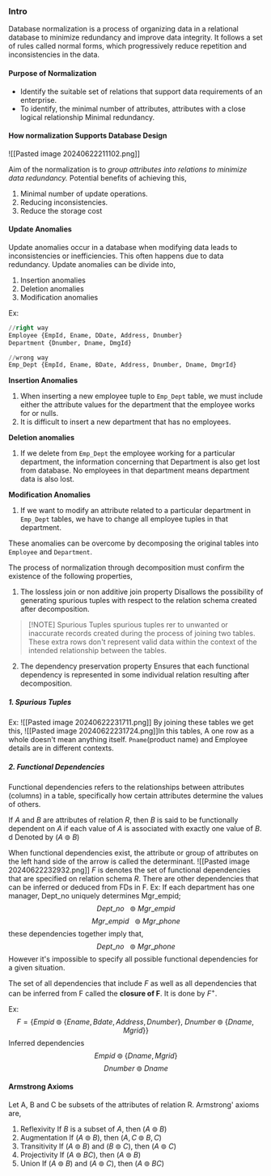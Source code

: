 ### Intro
Database normalization is a process of organizing data in a relational database to minimize redundancy and improve data integrity. It follows a set of rules called normal forms, which progressively reduce repetition and inconsistencies in the data. 
#### Purpose of Normalization
- Identify the suitable set of relations that support data requirements of an enterprise.
- To identify,
	the minimal number of attributes,
	attributes with a close logical relationship
	Minimal redundancy.

#### How normalization Supports Database Design 
![[Pasted image 20240622211102.png]]

Aim of the normalization is to *group attributes into relations to minimize data redundancy.*
Potential benefits of achieving this,
1. Minimal number of update operations.
2. Reducing inconsistencies.
3. Reduce the storage cost

#### Update Anomalies
Update anomalies occur in a database when modifying data leads to inconsistencies or inefficiencies. This often happens due to data redundancy. 
Update anomalies can be divide into,
1. Insertion anomalies
2. Deletion anomalies
3. Modification anomalies

Ex: 
```sql
//right way
Employee {EmpId, Ename, DDate, Address, Dnumber}
Department {Dnumber, Dname, DmgId}

//wrong way
Emp_Dept {EmpId, Ename, BDate, Address, Dnumber, Dname, DmgrId}
```

**Insertion Anomalies**
1. When inserting a new employee tuple to `Emp_Dept` table, we must include either the attribute values for the department that the employee works for or nulls.
2. It is difficult to insert a new department that has no employees.

**Deletion anomalies**
1. If we delete from `Emp_Dept` the employee working for a particular department, the information concerning that Department is also get lost from database. 
	No employees in that department means department data is also lost. 

**Modification Anomalies**
1. If we want to modify an attribute related to a particular department in `Emp_Dept` tables, we have to change all employee tuples in that department. 

These anomalies can be overcome by decomposing the original tables into `Employee` and `Department`. 

The process of normalization through decomposition must confirm the existence of the following properties,
1. The lossless join or non additive join property
	Disallows the possibility of generating spurious tuples with respect to the relation schema created after decomposition. 
> [!NOTE] Spurious Tuples
> spurious tuples rer to unwanted or inaccurate records created during the process of joining two tables. 
> These extra rows don't represent valid data within the context of the intended relationship between the tables.

2. The dependency preservation property
	Ensures that each functional dependency is represented in some individual relation resulting after decomposition.

##### 1. Spurious Tuples
Ex:
![[Pasted image 20240622231711.png]]
By joining these tables we get this,
![[Pasted image 20240622231724.png]]In this tables, A one row as a whole doesn't mean anything itself.
`Pname`(product name) and Employee details are in different contexts. 

##### 2. Functional Dependencies
Functional dependencies refers to the relationships between attributes (columns) in a table, specifically how certain attributes determine the values of others.

If $A$ and $B$ are attributes of relation $R$, 
then $B$ is said to be functionally dependent on $A$ if each value of $A$ is associated with exactly one value of $B$.  d
Denoted by $(A \circledcirc B)$ 

When functional dependencies exist, the attribute or group of attributes on the left hand side of the arrow is called the determinant. 
![[Pasted image 20240622232932.png]]
	$F$ is denotes the set of functional dependencies that are specified on relation schema $R$.
	There are other dependencies that can be inferred or deduced from FDs in F.
Ex: 
If each department has one manager, Dept_no uniquely determines Mgr_empid;
$$ Dept\_{no} \ \ \circledcirc Mgr\_{empid} $$
$$ Mgr\_{empid} \ \ \circledcirc Mgr\_{phone}$$
these dependencies together imply that,
$$ Dept\_{no} \ \ \circledcirc  Mgr\_{phone}$$
However it's impossible to specify all possible functional dependencies for a given situation. 

The set of all dependencies that include $F$ as well as all dependencies that can be inferred from F called the **closure of F**. It is done by $F^{+}$. 

Ex:
$$
F = \lbrace Empid \circledcirc \lbrace Ename,Bdate, Address,Dnumber \rbrace , \ Dnumber \circledcirc \lbrace Dname,Mgrid \rbrace \rbrace
$$
Inferred dependencies
$$
Empid \circledcirc \lbrace Dname, Mgrid \rbrace
$$
$$
Dnumber \circledcirc Dname
$$
#### Armstrong Axioms
Let A, B and C be subsets of the attributes of relation R. Armstrong' axioms are,
1. Reflexivity
If $B$ is a subset of $A$, then $(A \circledcirc B)$
2. Augmentation
If $(A \circledcirc B)$, then $(A,C \circledcirc B,C)$ 
3. Transitivity
If $(A \circledcirc B)$ and $(B \circledcirc C)$, then $(A \circledcirc C)$
4. Projectivity
If $(A \circledcirc BC)$, then $(A \circledcirc B)$
5. Union
If $(A \circledcirc B)$ and $(A \circledcirc C)$, then $(A \circledcirc BC)$
